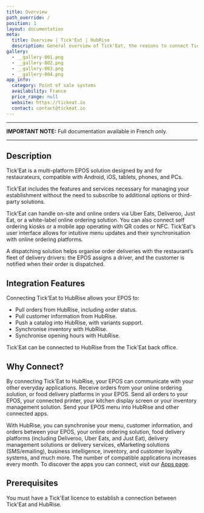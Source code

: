 ```yaml
---
title: Overview
path_override: /
position: 1
layout: documentation
meta:
  title: Overview | Tick'Eat | HubRise
  description: General overview of Tick'Eat, the reasons to connect Tick'Eat to HubRise and the features of the integration with HubRise.
gallery:
  - __gallery-001.png
  - __gallery-002.png
  - __gallery-003.png
  - __gallery-004.png
app_info:
  category: Point of sale systems
  availability: France
  price_range: null
  website: https://tickeat.io
  contact: contact@tickeat.io
---
```


---

**IMPORTANT NOTE:** Full documentation available <Link href="/fr/apps/tickeat" addLocalePrefix={false}>in French only</Link>.

---

## Description

Tick'Eat is a multi-platform EPOS solution designed by and for restaurateurs, compatible with Android, iOS, tablets, phones, and PCs.

Tick’Eat includes the features and services necessary for managing your establishment without the need to subscribe to additional options or third-party solutions.

Tick’Eat can handle on-site and online orders via Uber Eats, Deliveroo, Just Eat, or a white-label online ordering solution. You can also connect self ordering kiosks or a mobile app operating with QR codes or NFC. Tick'Eat's user interface allows for intuitive menu updates and their synchronisation with online ordering platforms.

A dispatching solution helps organise order deliveries with the restaurant’s fleet of delivery drivers: the EPOS assigns a driver, and the customer is notified when their order is dispatched.

## Integration Features

Connecting Tick'Eat to HubRise allows your EPOS to:

- Pull orders from HubRise, including order status.
- Pull customer information from HubRise.
- Push a catalog into HubRise, with variants support.
- Synchronise inventory with HubRise.
- Synchronise opening hours with HubRise.

Tick'Eat can be connected to HubRise from the Tick'Eat back office.

## Why Connect?

By connecting Tick'Eat to HubRise, your EPOS can communicate with your other everyday applications. Receive orders from your online ordering solution, or food delivery platforms in your EPOS. Send all orders to your EPOS, your connected printer, your kitchen display screen or your inventory management solution. Send your EPOS menu into HubRise and other connected apps.

With HubRise, you can synchronise your menu, customer information, and orders between your EPOS, your online ordering solution, food delivery platforms (including Deliveroo, Uber Eats, and Just Eat), delivery management solutions or delivery services, eMarketing solutions (SMS/emailing), business intelligence, inventory, and customer loyalty systems, and much more. The number of compatible applications increases every month. To discover the apps you can connect, visit our [Apps page](/apps).

## Prerequisites

You must have a Tick'Eat licence to establish a connection between Tick'Eat
and HubRise.

